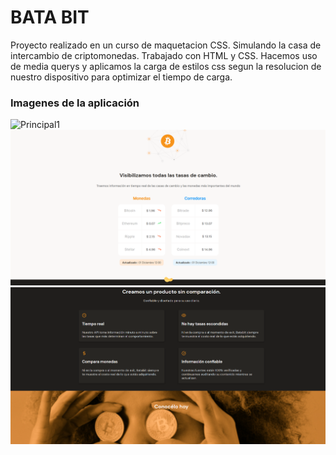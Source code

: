 # BATA BIT
Proyecto realizado en un curso de maquetacion CSS. Simulando la casa de intercambio de criptomonedas.
Trabajado con HTML y CSS. 
Hacemos uso de media querys y aplicamos la carga de estilos css segun la resolucion de nuestro dispositivo para optimizar el tiempo de carga. 

### Imagenes de la aplicación
![Principal1](/assets/img/principal1.png)
![Principal2](/assets/img/Principal2.png)
![Principal3](/assets/img/Principal3.png)
